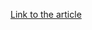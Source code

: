 [Link to the article](https://www.bleepingcomputer.com/news/security/github-projects-targeted-with-malicious-commits-to-frame-researcher/)
